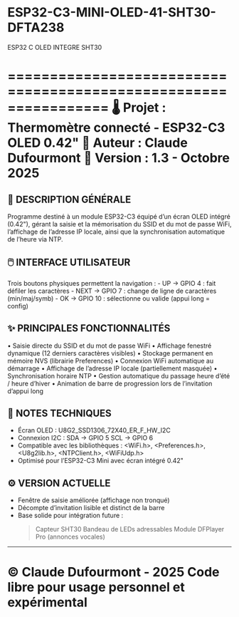 # ESP32-C3-MINI-OLED-41-SHT30-DFTA238
ESP32 C OLED INTEGRE SHT30

================================================================
   🌡️  Projet : Thermomètre connecté - ESP32-C3 OLED 0.42"
   🔧  Auteur  : Claude Dufourmont
   📅  Version : 1.3 - Octobre 2025
   ================================================================

   🧭  DESCRIPTION GÉNÉRALE
   ---------------------------------------------------------------
   Programme destiné à un module ESP32-C3 équipé d’un écran OLED
   intégré (0.42"), gérant la saisie et la mémorisation du SSID et
   du mot de passe WiFi, l’affichage de l’adresse IP locale, ainsi
   que la synchronisation automatique de l’heure via NTP.

   🖱️  INTERFACE UTILISATEUR
   ---------------------------------------------------------------
   Trois boutons physiques permettent la navigation :
     - UP   → GPIO 4  : fait défiler les caractères
     - NEXT → GPIO 7  : change de ligne de caractères (min/maj/symb)
     - OK   → GPIO 10 : sélectionne ou valide (appui long = config)

   ✨  PRINCIPALES FONCTIONNALITÉS
   ---------------------------------------------------------------
   • Saisie directe du SSID et du mot de passe WiFi
   • Affichage fenestré dynamique (12 derniers caractères visibles)
   • Stockage permanent en mémoire NVS (librairie Preferences)
   • Connexion WiFi automatique au démarrage
   • Affichage de l’adresse IP locale (partiellement masquée)
   • Synchronisation horaire NTP
   • Gestion automatique du passage heure d’été / heure d’hiver
   • Animation de barre de progression lors de l’invitation d’appui long

   🧩  NOTES TECHNIQUES
   ---------------------------------------------------------------
   - Écran OLED : U8G2_SSD1306_72X40_ER_F_HW_I2C
   - Connexion I2C :
        SDA → GPIO 5
        SCL → GPIO 6
   - Compatible avec les bibliothèques :
        <WiFi.h>, <Preferences.h>, <U8g2lib.h>, <NTPClient.h>, <WiFiUdp.h>
   - Optimisé pour l’ESP32-C3 Mini avec écran intégré 0.42"

   ⚙️  VERSION ACTUELLE
   ---------------------------------------------------------------
   - Fenêtre de saisie améliorée (affichage non tronqué)
   - Décompte d’invitation lisible et distinct de la barre
   - Base solide pour intégration future :
        > Capteur SHT30
        > Bandeau de LEDs adressables
        > Module DFPlayer Pro (annonces vocales)

   ---------------------------------------------------------------
   © Claude Dufourmont - 2025
   Code libre pour usage personnel et expérimental
   ================================================================
